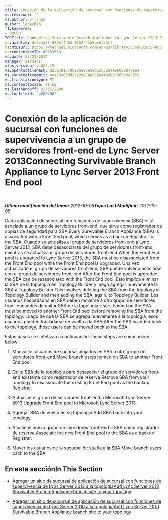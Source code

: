 ```yaml
---
title: Conexión de la aplicación de sucursal con funciones de supervivencia a un grupo de servidores front-end de Lync Server 2013
ms.reviewer: ''
ms.author: v-lanac
author: lanachin
f1.keywords:
- NOCSH
TOCTitle: Connecting Survivable Branch Appliance to Lync Server 2013 Front End pool
ms:assetid: 3c7ca33f-5295-4d82-9152-41d8bc6f35cf
ms:mtpsurl: https://technet.microsoft.com/en-us/library/JJ688026(v=OCS.15)
ms:contentKeyID: 49733616
ms.date: 07/23/2014
manager: serdars
mtps_version: v=OCS.15
ms.openlocfilehash: d23b501738010a8e5e5ed1c5c2e9a8608b0709e4
ms.sourcegitcommit: 88a16c09dd91229e1a8c156445eb3c360c942978
ms.translationtype: MT
ms.contentlocale: es-ES
ms.lasthandoff: 02/15/2020
ms.locfileid: "42034962"
---
```

<div data-xmlns="http://www.w3.org/1999/xhtml">

<div class="topic" data-xmlns="http://www.w3.org/1999/xhtml" data-msxsl="urn:schemas-microsoft-com:xslt" data-cs="http://msdn.microsoft.com/">

<div data-asp="http://msdn2.microsoft.com/asp">

# <a name="connecting-survivable-branch-appliance-to-lync-server-2013-front-end-pool"></a><span data-ttu-id="9e7bc-102">Conexión de la aplicación de sucursal con funciones de supervivencia a un grupo de servidores front-end de Lync Server 2013</span><span class="sxs-lookup"><span data-stu-id="9e7bc-102">Connecting Survivable Branch Appliance to Lync Server 2013 Front End pool</span></span>

</div>

<div id="mainSection">

<div id="mainBody">

<span> </span>

<span data-ttu-id="9e7bc-103">_**Última modificación del tema:** 2012-10-05_</span><span class="sxs-lookup"><span data-stu-id="9e7bc-103">_**Topic Last Modified:** 2012-10-05_</span></span>

<span data-ttu-id="9e7bc-104">Cada aplicación de sucursal con funciones de supervivencia (SBA) está asociada a un grupo de servidores front-end, que sirve como registrador de copias de seguridad para SBA.</span><span class="sxs-lookup"><span data-stu-id="9e7bc-104">Every Survivable Branch Appliance (SBA) is associated with a Front End pool, which serves as a backup Registrar for the SBA.</span></span> <span data-ttu-id="9e7bc-105">Cuando se actualiza el grupo de servidores front-end a Lync Server 2013, SBA debe desasociarse del grupo de servidores front-end mientras se actualiza el grupo de servidores front-end.</span><span class="sxs-lookup"><span data-stu-id="9e7bc-105">When the Front End pool is upgraded to Lync Server 2013, the SBA must be disassociated from the Front End pool while the Front End pool is upgraded.</span></span> <span data-ttu-id="9e7bc-106">Una vez actualizado el grupo de servidores front-end, SBA puede volver a asociarse con el grupo de servidores front-end.</span><span class="sxs-lookup"><span data-stu-id="9e7bc-106">After the Front End pool is upgraded, the SBA can be reassociated with the Front End pool.</span></span> <span data-ttu-id="9e7bc-107">Esto implica eliminar la SBA de la topología en Topology Builder y luego agregar nuevamente la SBA a Topology Builder.</span><span class="sxs-lookup"><span data-stu-id="9e7bc-107">This involves deleting the SBA from the topology in Topology Builder and then adding the SBA, again, to Topology Builder.</span></span> <span data-ttu-id="9e7bc-108">Los usuarios hospedados en SBA deben moverse a otro grupo de servidores front-end antes de quitar SBA de la topología.</span><span class="sxs-lookup"><span data-stu-id="9e7bc-108">Users homed on the SBA must be moved to another Front End pool before removing the SBA from the topology.</span></span> <span data-ttu-id="9e7bc-109">Luego de que la SBA se agrega nuevamente a la topología, esos usuarios pueden trasladarse de vuelta a la SBA.</span><span class="sxs-lookup"><span data-stu-id="9e7bc-109">After the SBA is added back to the topology, those users can be moved back to the SBA.</span></span>

<span data-ttu-id="9e7bc-110">Estos pasos se sintetizan a continuación:</span><span class="sxs-lookup"><span data-stu-id="9e7bc-110">These steps are summarized below:</span></span>

1.  <span data-ttu-id="9e7bc-111">Mueva los usuarios de sucursal alojados en SBA a otro grupo de servidores front-end.</span><span class="sxs-lookup"><span data-stu-id="9e7bc-111">Move branch users homed on SBA to another Front End pool.</span></span>

2.  <span data-ttu-id="9e7bc-112">Quite SBA de la topología para desasociar el grupo de servidores front-end existente como registrador de reserva.</span><span class="sxs-lookup"><span data-stu-id="9e7bc-112">Remove SBA from your topology to disassociate the existing Front End pool as the backup Registrar.</span></span>

3.  <span data-ttu-id="9e7bc-113">Actualice el grupo de servidores front-end a Microsoft Lync Server 2013.</span><span class="sxs-lookup"><span data-stu-id="9e7bc-113">Upgrade Front End pool to Microsoft Lync Server 2013.</span></span>

4.  <span data-ttu-id="9e7bc-114">Agregar SBA de vuelta en su topología.</span><span class="sxs-lookup"><span data-stu-id="9e7bc-114">Add SBA back into your topology.</span></span>

5.  <span data-ttu-id="9e7bc-115">Asocie el nuevo grupo de servidores front-end a SBA como registrador de reserva.</span><span class="sxs-lookup"><span data-stu-id="9e7bc-115">Associate the new Front End pool to the SBA as a backup Registrar.</span></span>

6.  <span data-ttu-id="9e7bc-116">Mover los usuarios de la sucursal de vuelta a la SBA.</span><span class="sxs-lookup"><span data-stu-id="9e7bc-116">Move branch users back to the SBA.</span></span>

<div>

## <a name="in-this-section"></a><span data-ttu-id="9e7bc-117">En esta sección</span><span class="sxs-lookup"><span data-stu-id="9e7bc-117">In This Section</span></span>

  - [<span data-ttu-id="9e7bc-118">Agregar un sitio de sucursal de aplicación de sucursal con funciones de supervivencia de Lync Server 2013 a la topología</span><span class="sxs-lookup"><span data-stu-id="9e7bc-118">Add Lync Server 2013 Survivable Branch Appliance branch site to your topology</span></span>](lync-server-2013-add-lync-server-2013-survivable-branch-appliance-branch-site-to-your-topology.md)

  - [<span data-ttu-id="9e7bc-119">Agregar un sitio de sucursal de aplicación de sucursal con funciones de supervivencia de Lync Server 2010 a la topología</span><span class="sxs-lookup"><span data-stu-id="9e7bc-119">Add Lync Server 2010 Survivable Branch Appliance branch site to your topology</span></span>](lync-server-2013-add-lync-server-2010-survivable-branch-appliance-branch-site-to-your-topology.md)

</div>

</div>

<span> </span>

</div>

</div>

</div>

